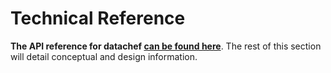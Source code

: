 # Technical Reference

**The API reference for datachef [can be found here](https://mikeadamss.github.io/datachef/api_docs/datachef.html)**. The rest of this section will detail conceptual and design information.